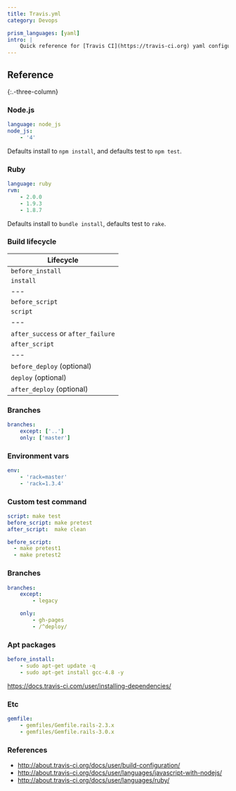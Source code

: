 ```yaml
---
title: Travis.yml
category: Devops

prism_languages: [yaml]
intro: |
    Quick reference for [Travis CI](https://travis-ci.org) yaml configuration. See [official documentation](https://docs.travis-ci.com/user/customizing-the-build/).
---
```


## Reference

{:.-three-column}

### Node.js

```yaml
language: node_js
node_js:
    - '4'
```

Defaults install to `npm install`, and defaults test to `npm test`.

### Ruby

```yaml
language: ruby
rvm:
    - 2.0.0
    - 1.9.3
    - 1.8.7
```

Defaults install to `bundle install`, defaults test to `rake`.

### Build lifecycle

| Lifecycle                          |
| ---------------------------------- |
| `before_install`                   |
| `install`                          |
| ---                                |
| `before_script`                    |
| `script`                           |
| ---                                |
| `after_success` or `after_failure` |
| `after_script`                     |
| ---                                |
| `before_deploy` (optional)         |
| `deploy` (optional)                |
| `after_deploy` (optional)          |

### Branches

```yaml
branches:
    except: ['..']
    only: ['master']
```

### Environment vars

```yaml
env:
    - 'rack=master'
    - 'rack=1.3.4'
```

### Custom test command

```yaml
script: make test
before_script: make pretest
after_script:  make clean

before_script:
  - make pretest1
  - make pretest2
```

### Branches

```yaml
branches:
    except:
        - legacy

    only:
        - gh-pages
        - /^deploy/
```

### Apt packages

```yaml
before_install:
    - sudo apt-get update -q
    - sudo apt-get install gcc-4.8 -y
```

<https://docs.travis-ci.com/user/installing-dependencies/>

### Etc

```yaml
gemfile:
    - gemfiles/Gemfile.rails-2.3.x
    - gemfiles/Gemfile.rails-3.0.x
```

### References

-   http://about.travis-ci.org/docs/user/build-configuration/
-   http://about.travis-ci.org/docs/user/languages/javascript-with-nodejs/
-   http://about.travis-ci.org/docs/user/languages/ruby/
